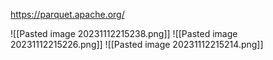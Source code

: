 
https://parquet.apache.org/

![[Pasted image 20231112215238.png]]
![[Pasted image 20231112215226.png]]
![[Pasted image 20231112215214.png]]